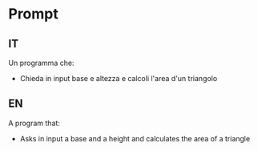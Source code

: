 # Prompt
## IT
Un programma che:
- Chieda in input base e altezza e calcoli l'area d'un triangolo
## EN
A program that:
- Asks in input a base and a height and calculates the area of a triangle